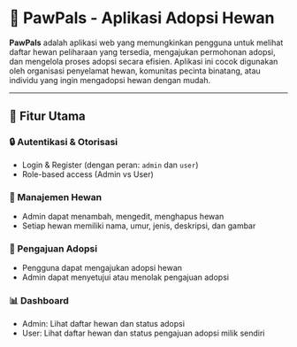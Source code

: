 # 🐾 PawPals - Aplikasi Adopsi Hewan

**PawPals** adalah aplikasi web yang memungkinkan pengguna untuk melihat daftar hewan peliharaan yang tersedia, mengajukan permohonan adopsi, dan mengelola proses adopsi secara efisien. Aplikasi ini cocok digunakan oleh organisasi penyelamat hewan, komunitas pecinta binatang, atau individu yang ingin mengadopsi hewan dengan mudah.

---

## 🚀 Fitur Utama

### 🔒 Autentikasi & Otorisasi
- Login & Register (dengan peran: `admin` dan `user`)
- Role-based access (Admin vs User)

### 🐶 Manajemen Hewan
- Admin dapat menambah, mengedit, menghapus hewan
- Setiap hewan memiliki nama, umur, jenis, deskripsi, dan gambar

### 📝 Pengajuan Adopsi
- Pengguna dapat mengajukan adopsi hewan
- Admin dapat menyetujui atau menolak pengajuan adopsi

### 📊 Dashboard
- Admin: Lihat daftar hewan dan status adopsi
- User: Lihat daftar hewan dan status pengajuan adopsi milik sendiri
